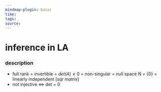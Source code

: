 ```yaml
---
mindmap-plugin: basic
time: 
tags: 
source:
---
```

# inference in LA
### description
- full rank = invertible = $det(A) \neq 0$ = non-singular = null space N = $\{0\}$ = linearly independent $[sqr\;matrix]$
- not injective <=> det = 0